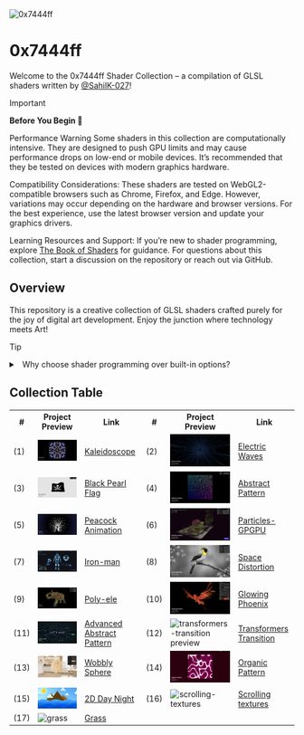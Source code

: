 <img width="100%" height="40px" alt="0x7444ff" src="https://github.com/user-attachments/assets/8faac6a0-9f17-46a1-88ae-7c51b6c557ee" />

# 0x7444ff

Welcome to the 0x7444ff Shader Collection – a compilation of GLSL shaders written by [@SahilK-027](https://github.com/SahilK-027)!

> [!IMPORTANT]  
> **Before You Begin 👀**
>
> Performance Warning
> Some shaders in this collection are computationally intensive. They are designed to push GPU limits and may cause performance drops on low-end or mobile devices. It’s recommended that they be tested on devices with modern graphics hardware.
>
> Compatibility Considerations:
> These shaders are tested on WebGL2-compatible browsers such as Chrome, Firefox, and Edge. However, variations may occur depending on the hardware and browser versions. For the best experience, use the latest browser version and update your graphics drivers.
>
> Learning Resources and Support:
> If you’re new to shader programming, explore [The Book of Shaders](https://thebookofshaders.com/) for guidance. For questions about this collection, start a discussion on the repository or reach out via GitHub.

## Overview

This repository is a creative collection of GLSL shaders crafted purely for the joy of digital art development. Enjoy the junction where technology meets Art!

> [!TIP]
>
> <details>
> <summary>&nbsp; Why choose shader programming over built-in options?</summary>
>
> Shader programming provides improved performance and endless customization by running directly on the GPU, allowing developers to create unique visual effects and optimize rendering for specific needs. While built-in options offer faster implementation and easier maintenance, custom shaders unlock advanced capabilities like complex lighting, post-processing effects, and physics-based rendering that aren't possible with pre-made solutions.
>
> </details>

## Collection Table

<table>
<tr>
<th>#</th>
<th>Project Preview</th>
<th>Link</th>
<th>#</th>
<th>Project Preview</th>
<th>Link</th>
</tr>
<tr>
<td>(1)</td>
<td><img width="300" src="./kaleidoscope/kaleidoscope.png" alt="Kaleidoscope preview"></td>
<td><a href="https://kaleidoscope-sk027.vercel.app/">Kaleidoscope</a><br/></td>

<td>(2)</td>
<td><img width="300" src="./electric_waves/waves.png" alt="Electric Waves preview"></td>
<td><a href="https://electric-waves-sk027.vercel.app/">Electric Waves</a><br/></td>
</tr>

<tr>
<td>(3)</td>
<td><img width="300" src="./black-pearl-flag/flag.png" alt="Black Pearl Flag preview"></td>
<td><a href="https://black-pearl-flag-sk027.vercel.app/">Black Pearl Flag</a><br/></td>

<td>(4)</td>
<td><img width="300" src="./abstract-pattern/a_pattern.png" alt="Abstract Pattern preview"></td>
<td><a href="https://abstract-pattern-sk027.vercel.app/">Abstract Pattern</a><br/></td>
</tr>

<tr>
<td>(5)</td>
<td><img width="300" src="./peacock/peacock.png" alt="Peacock Animation preview"></td>
<td><a href="https://peacock-sk027.vercel.app/">Peacock Animation</a><br/></td>

<td>(6)</td>
<td><img width="300" src="./particles-GPGPU/particles_gpgpu.png" alt="Particles-GPGPU preview"></td>
<td><a href="https://particles-gpgpu-sk027.vercel.app/">Particles-GPGPU</a><br/></td>
</tr>

<tr>
<td>(7)</td>
<td><img width="300" src="./iron-man-hologram/ironman.png" alt="Iron-man preview"></td>
<td><a href="https://iron-man-sk027.vercel.app/">Iron-man</a><br/></td>

<td>(8)</td>
<td><img width="300" src="./space-distortion/space_distortion.png" alt="Space Distortion preview"></td>
<td><a href="https://space-distortion-sk027.vercel.app/">Space Distortion</a><br/></td>
</tr>

<tr>
<td>(9)</td>
<td><img width="300" src="./poly-ele/poly_ele.png" alt="Poly-ele preview"></td>
<td><a href="https://poly-ele-sk027.vercel.app/">Poly-ele</a><br/></td>

<td>(10)</td>
<td><img width="300" src="./glowing-phoenix/phoenix.png" alt="Glowing Phoenix preview"></td>
<td><a href="https://glowing-phoenix-sk027.vercel.app/">Glowing Phoenix</a><br/></td>
</tr>

<tr>
<td>(11)</td>
<td><img width="300" src="./perlin-noise-advanced-abstract-pattern/advance_pattern.png" alt="Adv-pattern preview"></td>
<td><a href="https://0x7444ff-perlin-noise-advanced-abstract-pattern.vercel.app/">Advanced Abstract Pattern</a><br/></td>

<td>(12)</td>
<td><img width="300" src="./transformers-transition/transformers.png" alt="transformers-transition preview"></td>
<td><a href="https://0x7444ff-transformers-transition.vercel.app/">Transformers Transition</a><br/></td>
</tr>

<tr>
<td>(13)</td>
<td><img width="300" src="./wobbly-sphere/wobbly_sphere.png" alt=">Wobbly Sphere preview"></td>
<td><a href="https://0x7444ff-wobbly-sphere.vercel.app/">Wobbly Sphere</a><br/></td>

<td>(14)</td>
<td><img width="300" src="./organic-pattern/organic_pattern.png" alt="Organic-pattern"></td>
<td><a href="https://0x7444ff-organic-pattern.vercel.app/">Organic Pattern</a><br/></td>
</tr>

<tr>
<td>(15)</td>
<td><img width="300" src="./2D-day-night/sdf.png" alt="2D-Day-night"></td>
<td><a href="https://0x7444ff-2d-day-night.vercel.app/">2D Day Night</a><br/></td>

<td>(16)</td>
<td><img width="300" src="./scrolling-textures/scrolling.png" alt="scrolling-textures"></td>
<td><a href="https://0x7444ff-sk027-scrolling-textures.vercel.app/">Scrolling textures</a><br/></td>
</tr>

<tr>
<td>(17)</td>
<td><img width="300" src="./grass/grass.png" alt="grass"></td>
<td><a href="https://0x7444ff-grass-sk027.vercel.app/">Grass</a><br/></td>

</tr>

</table>

